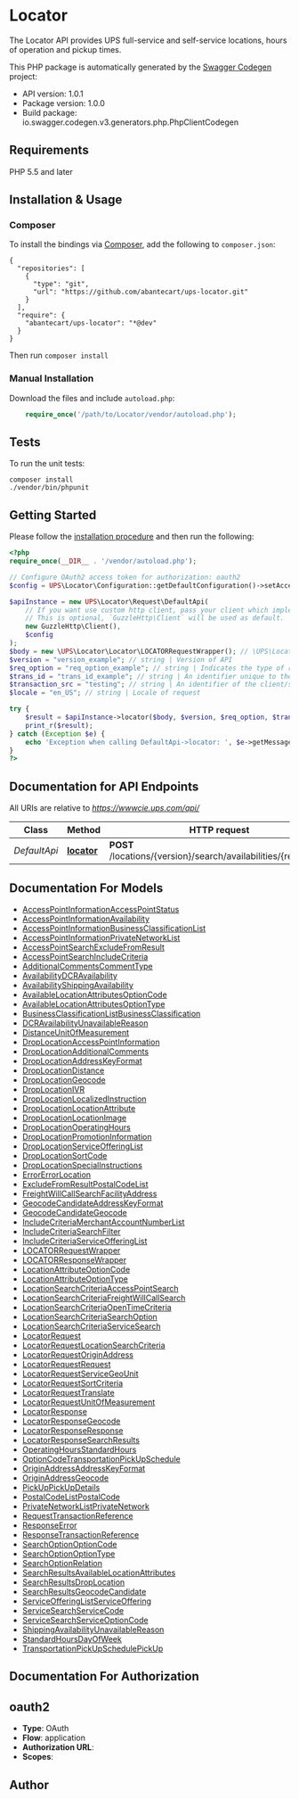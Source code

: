 # Locator
The Locator API provides UPS full-service and self-service locations, hours of operation and pickup times.

This PHP package is automatically generated by the [Swagger Codegen](https://github.com/swagger-api/swagger-codegen) project:

- API version: 1.0.1
- Package version: 1.0.0
- Build package: io.swagger.codegen.v3.generators.php.PhpClientCodegen

## Requirements

PHP 5.5 and later

## Installation & Usage
### Composer

To install the bindings via [Composer](http://getcomposer.org/), add the following to `composer.json`:

```
{
  "repositories": [
    {
      "type": "git",
      "url": "https://github.com/abantecart/ups-locator.git"
    }
  ],
  "require": {
    "abantecart/ups-locator": "*@dev"
  }
}
```

Then run `composer install`

### Manual Installation

Download the files and include `autoload.php`:

```php
    require_once('/path/to/Locator/vendor/autoload.php');
```

## Tests

To run the unit tests:

```
composer install
./vendor/bin/phpunit
```

## Getting Started

Please follow the [installation procedure](#installation--usage) and then run the following:

```php
<?php
require_once(__DIR__ . '/vendor/autoload.php');

// Configure OAuth2 access token for authorization: oauth2
$config = UPS\Locator\Configuration::getDefaultConfiguration()->setAccessToken('YOUR_ACCESS_TOKEN');

$apiInstance = new UPS\Locator\Request\DefaultApi(
    // If you want use custom http client, pass your client which implements `GuzzleHttp\ClientInterface`.
    // This is optional, `GuzzleHttp\Client` will be used as default.
    new GuzzleHttp\Client(),
    $config
);
$body = new \UPS\Locator\Locator\LOCATORRequestWrapper(); // \UPS\Locator\Locator\LOCATORRequestWrapper | Generate sample code for popular API requests by selecting an example below. To view a full sample request and response, first click "Authorize" and enter your application credentials, then populate the required parameters above and click "Try it out".
$version = "version_example"; // string | Version of API
$req_option = "req_option_example"; // string | Indicates the type of request. Valid values: 1-Locations (Drop Locations and Will call locations) 8-All available Additional Services 16-All available Program Types 24-All available Additional Services and Program types 32-All available Retail Locations 40-All available Retail Locations and Additional Services  48-All available Retail Locations and Program Types  56-All available Retail Locations, Additional Services and Program Types  64-Search for UPS Access Point Locations.
$trans_id = "trans_id_example"; // string | An identifier unique to the request. Length 32
$transaction_src = "testing"; // string | An identifier of the client/source application that is making the request.Length 512
$locale = "en_US"; // string | Locale of request

try {
    $result = $apiInstance->locator($body, $version, $req_option, $trans_id, $transaction_src, $locale);
    print_r($result);
} catch (Exception $e) {
    echo 'Exception when calling DefaultApi->locator: ', $e->getMessage(), PHP_EOL;
}
?>
```

## Documentation for API Endpoints

All URIs are relative to *https://wwwcie.ups.com/api/*

Class | Method | HTTP request | Description
------------ | ------------- | ------------- | -------------
*DefaultApi* | [**locator**](docs/Api/DefaultApi.md#locator) | **POST** /locations/{version}/search/availabilities/{reqOption} | Get Locator Response

## Documentation For Models

 - [AccessPointInformationAccessPointStatus](docs/Model/AccessPointInformationAccessPointStatus.md)
 - [AccessPointInformationAvailability](docs/Model/AccessPointInformationAvailability.md)
 - [AccessPointInformationBusinessClassificationList](docs/Model/AccessPointInformationBusinessClassificationList.md)
 - [AccessPointInformationPrivateNetworkList](docs/Model/AccessPointInformationPrivateNetworkList.md)
 - [AccessPointSearchExcludeFromResult](docs/Model/AccessPointSearchExcludeFromResult.md)
 - [AccessPointSearchIncludeCriteria](docs/Model/AccessPointSearchIncludeCriteria.md)
 - [AdditionalCommentsCommentType](docs/Model/AdditionalCommentsCommentType.md)
 - [AvailabilityDCRAvailability](docs/Model/AvailabilityDCRAvailability.md)
 - [AvailabilityShippingAvailability](docs/Model/AvailabilityShippingAvailability.md)
 - [AvailableLocationAttributesOptionCode](docs/Model/AvailableLocationAttributesOptionCode.md)
 - [AvailableLocationAttributesOptionType](docs/Model/AvailableLocationAttributesOptionType.md)
 - [BusinessClassificationListBusinessClassification](docs/Model/BusinessClassificationListBusinessClassification.md)
 - [DCRAvailabilityUnavailableReason](docs/Model/DCRAvailabilityUnavailableReason.md)
 - [DistanceUnitOfMeasurement](docs/Model/DistanceUnitOfMeasurement.md)
 - [DropLocationAccessPointInformation](docs/Model/DropLocationAccessPointInformation.md)
 - [DropLocationAdditionalComments](docs/Model/DropLocationAdditionalComments.md)
 - [DropLocationAddressKeyFormat](docs/Model/DropLocationAddressKeyFormat.md)
 - [DropLocationDistance](docs/Model/DropLocationDistance.md)
 - [DropLocationGeocode](docs/Model/DropLocationGeocode.md)
 - [DropLocationIVR](docs/Model/DropLocationIVR.md)
 - [DropLocationLocalizedInstruction](docs/Model/DropLocationLocalizedInstruction.md)
 - [DropLocationLocationAttribute](docs/Model/DropLocationLocationAttribute.md)
 - [DropLocationLocationImage](docs/Model/DropLocationLocationImage.md)
 - [DropLocationOperatingHours](docs/Model/DropLocationOperatingHours.md)
 - [DropLocationPromotionInformation](docs/Model/DropLocationPromotionInformation.md)
 - [DropLocationServiceOfferingList](docs/Model/DropLocationServiceOfferingList.md)
 - [DropLocationSortCode](docs/Model/DropLocationSortCode.md)
 - [DropLocationSpecialInstructions](docs/Model/DropLocationSpecialInstructions.md)
 - [ErrorErrorLocation](docs/Model/ErrorErrorLocation.md)
 - [ExcludeFromResultPostalCodeList](docs/Model/ExcludeFromResultPostalCodeList.md)
 - [FreightWillCallSearchFacilityAddress](docs/Model/FreightWillCallSearchFacilityAddress.md)
 - [GeocodeCandidateAddressKeyFormat](docs/Model/GeocodeCandidateAddressKeyFormat.md)
 - [GeocodeCandidateGeocode](docs/Model/GeocodeCandidateGeocode.md)
 - [IncludeCriteriaMerchantAccountNumberList](docs/Model/IncludeCriteriaMerchantAccountNumberList.md)
 - [IncludeCriteriaSearchFilter](docs/Model/IncludeCriteriaSearchFilter.md)
 - [IncludeCriteriaServiceOfferingList](docs/Model/IncludeCriteriaServiceOfferingList.md)
 - [LOCATORRequestWrapper](docs/Model/LOCATORRequestWrapper.md)
 - [LOCATORResponseWrapper](docs/Model/LOCATORResponseWrapper.md)
 - [LocationAttributeOptionCode](docs/Model/LocationAttributeOptionCode.md)
 - [LocationAttributeOptionType](docs/Model/LocationAttributeOptionType.md)
 - [LocationSearchCriteriaAccessPointSearch](docs/Model/LocationSearchCriteriaAccessPointSearch.md)
 - [LocationSearchCriteriaFreightWillCallSearch](docs/Model/LocationSearchCriteriaFreightWillCallSearch.md)
 - [LocationSearchCriteriaOpenTimeCriteria](docs/Model/LocationSearchCriteriaOpenTimeCriteria.md)
 - [LocationSearchCriteriaSearchOption](docs/Model/LocationSearchCriteriaSearchOption.md)
 - [LocationSearchCriteriaServiceSearch](docs/Model/LocationSearchCriteriaServiceSearch.md)
 - [LocatorRequest](docs/Model/LocatorRequest.md)
 - [LocatorRequestLocationSearchCriteria](docs/Model/LocatorRequestLocationSearchCriteria.md)
 - [LocatorRequestOriginAddress](docs/Model/LocatorRequestOriginAddress.md)
 - [LocatorRequestRequest](docs/Model/LocatorRequestRequest.md)
 - [LocatorRequestServiceGeoUnit](docs/Model/LocatorRequestServiceGeoUnit.md)
 - [LocatorRequestSortCriteria](docs/Model/LocatorRequestSortCriteria.md)
 - [LocatorRequestTranslate](docs/Model/LocatorRequestTranslate.md)
 - [LocatorRequestUnitOfMeasurement](docs/Model/LocatorRequestUnitOfMeasurement.md)
 - [LocatorResponse](docs/Model/LocatorResponse.md)
 - [LocatorResponseGeocode](docs/Model/LocatorResponseGeocode.md)
 - [LocatorResponseResponse](docs/Model/LocatorResponseResponse.md)
 - [LocatorResponseSearchResults](docs/Model/LocatorResponseSearchResults.md)
 - [OperatingHoursStandardHours](docs/Model/OperatingHoursStandardHours.md)
 - [OptionCodeTransportationPickUpSchedule](docs/Model/OptionCodeTransportationPickUpSchedule.md)
 - [OriginAddressAddressKeyFormat](docs/Model/OriginAddressAddressKeyFormat.md)
 - [OriginAddressGeocode](docs/Model/OriginAddressGeocode.md)
 - [PickUpPickUpDetails](docs/Model/PickUpPickUpDetails.md)
 - [PostalCodeListPostalCode](docs/Model/PostalCodeListPostalCode.md)
 - [PrivateNetworkListPrivateNetwork](docs/Model/PrivateNetworkListPrivateNetwork.md)
 - [RequestTransactionReference](docs/Model/RequestTransactionReference.md)
 - [ResponseError](docs/Model/ResponseError.md)
 - [ResponseTransactionReference](docs/Model/ResponseTransactionReference.md)
 - [SearchOptionOptionCode](docs/Model/SearchOptionOptionCode.md)
 - [SearchOptionOptionType](docs/Model/SearchOptionOptionType.md)
 - [SearchOptionRelation](docs/Model/SearchOptionRelation.md)
 - [SearchResultsAvailableLocationAttributes](docs/Model/SearchResultsAvailableLocationAttributes.md)
 - [SearchResultsDropLocation](docs/Model/SearchResultsDropLocation.md)
 - [SearchResultsGeocodeCandidate](docs/Model/SearchResultsGeocodeCandidate.md)
 - [ServiceOfferingListServiceOffering](docs/Model/ServiceOfferingListServiceOffering.md)
 - [ServiceSearchServiceCode](docs/Model/ServiceSearchServiceCode.md)
 - [ServiceSearchServiceOptionCode](docs/Model/ServiceSearchServiceOptionCode.md)
 - [ShippingAvailabilityUnavailableReason](docs/Model/ShippingAvailabilityUnavailableReason.md)
 - [StandardHoursDayOfWeek](docs/Model/StandardHoursDayOfWeek.md)
 - [TransportationPickUpSchedulePickUp](docs/Model/TransportationPickUpSchedulePickUp.md)

## Documentation For Authorization


## oauth2

- **Type**: OAuth
- **Flow**: application
- **Authorization URL**: 
- **Scopes**: 


## Author



